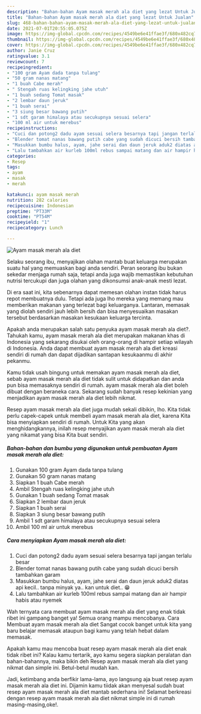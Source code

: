 ```yaml
---
description: "Bahan-bahan Ayam masak merah ala diet yang lezat Untuk Jualan"
title: "Bahan-bahan Ayam masak merah ala diet yang lezat Untuk Jualan"
slug: 468-bahan-bahan-ayam-masak-merah-ala-diet-yang-lezat-untuk-jualan
date: 2021-07-01T20:55:05.075Z
image: https://img-global.cpcdn.com/recipes/4549be6e41ffae3f/680x482cq70/ayam-masak-merah-ala-diet-foto-resep-utama.jpg
thumbnail: https://img-global.cpcdn.com/recipes/4549be6e41ffae3f/680x482cq70/ayam-masak-merah-ala-diet-foto-resep-utama.jpg
cover: https://img-global.cpcdn.com/recipes/4549be6e41ffae3f/680x482cq70/ayam-masak-merah-ala-diet-foto-resep-utama.jpg
author: Janie Cruz
ratingvalue: 3.1
reviewcount: 7
recipeingredient:
- "100 gram Ayam dada tanpa tulang"
- "50 gram nanas matang"
- "1 buah Cabe merah"
- " Stengah ruas kelingking jahe utuh"
- "1 buah sedang Tomat masak"
- "2 lembar daun jeruk"
- "1 buah serai"
- "3 siung besar bawang putih"
- "1 sdt garam himalaya atau secukupnya sesuai selera"
- "100 ml air untuk merebus"
recipeinstructions:
- "Cuci dan potong2 dadu ayam sesuai selera besarnya tapi jangan terlalu besar"
- "Blender tomat nanas bawang putih cabe yang sudah dicuci bersih tambahkan garam"
- "Masukkan bumbu halus, ayam, jahe serai dan daun jeruk aduk2 diatas api kecil.. tanpa minyak ya.. kan untuk diet.. 😁"
- "Lalu tambahkan air kurleb 100ml rebus sampai matang dan air hampir habis atau nyemek"
categories:
- Resep
tags:
- ayam
- masak
- merah

katakunci: ayam masak merah 
nutrition: 282 calories
recipecuisine: Indonesian
preptime: "PT33M"
cooktime: "PT54M"
recipeyield: "1"
recipecategory: Lunch

---
```



![Ayam masak merah ala diet](https://img-global.cpcdn.com/recipes/4549be6e41ffae3f/680x482cq70/ayam-masak-merah-ala-diet-foto-resep-utama.jpg)

Selaku seorang ibu, menyajikan olahan mantab buat keluarga merupakan suatu hal yang memuaskan bagi anda sendiri. Peran seorang ibu bukan sekedar menjaga rumah saja, tetapi anda juga wajib memastikan kebutuhan nutrisi tercukupi dan juga olahan yang dikonsumsi anak-anak mesti lezat.

Di era  saat ini, kita sebenarnya dapat memesan olahan instan tidak harus repot membuatnya dulu. Tetapi ada juga lho mereka yang memang mau memberikan makanan yang terlezat bagi keluarganya. Lantaran, memasak yang diolah sendiri jauh lebih bersih dan bisa menyesuaikan masakan tersebut berdasarkan masakan kesukaan keluarga tercinta. 



Apakah anda merupakan salah satu penyuka ayam masak merah ala diet?. Tahukah kamu, ayam masak merah ala diet merupakan makanan khas di Indonesia yang sekarang disukai oleh orang-orang di hampir setiap wilayah di Indonesia. Anda dapat membuat ayam masak merah ala diet kreasi sendiri di rumah dan dapat dijadikan santapan kesukaanmu di akhir pekanmu.

Kamu tidak usah bingung untuk memakan ayam masak merah ala diet, sebab ayam masak merah ala diet tidak sulit untuk didapatkan dan anda pun bisa memasaknya sendiri di rumah. ayam masak merah ala diet boleh dibuat dengan beraneka cara. Sekarang sudah banyak resep kekinian yang menjadikan ayam masak merah ala diet lebih nikmat.

Resep ayam masak merah ala diet juga mudah sekali dibikin, lho. Kita tidak perlu capek-capek untuk membeli ayam masak merah ala diet, karena Kita bisa menyiapkan sendiri di rumah. Untuk Kita yang akan menghidangkannya, inilah resep menyajikan ayam masak merah ala diet yang nikamat yang bisa Kita buat sendiri.

<!--inarticleads1-->

##### Bahan-bahan dan bumbu yang digunakan untuk pembuatan Ayam masak merah ala diet:

1. Gunakan 100 gram Ayam dada tanpa tulang
1. Gunakan 50 gram nanas matang
1. Siapkan 1 buah Cabe merah
1. Ambil  Stengah ruas kelingking jahe utuh
1. Gunakan 1 buah sedang Tomat masak
1. Siapkan 2 lembar daun jeruk
1. Siapkan 1 buah serai
1. Siapkan 3 siung besar bawang putih
1. Ambil 1 sdt garam himalaya atau secukupnya sesuai selera
1. Ambil 100 ml air untuk merebus




<!--inarticleads2-->

##### Cara menyiapkan Ayam masak merah ala diet:

1. Cuci dan potong2 dadu ayam sesuai selera besarnya tapi jangan terlalu besar
1. Blender tomat nanas bawang putih cabe yang sudah dicuci bersih tambahkan garam
1. Masukkan bumbu halus, ayam, jahe serai dan daun jeruk aduk2 diatas api kecil.. tanpa minyak ya.. kan untuk diet.. 😁
1. Lalu tambahkan air kurleb 100ml rebus sampai matang dan air hampir habis atau nyemek




Wah ternyata cara membuat ayam masak merah ala diet yang enak tidak ribet ini gampang banget ya! Semua orang mampu mencobanya. Cara Membuat ayam masak merah ala diet Sangat cocok banget untuk kita yang baru belajar memasak ataupun bagi kamu yang telah hebat dalam memasak.

Apakah kamu mau mencoba buat resep ayam masak merah ala diet enak tidak ribet ini? Kalau kamu tertarik, ayo kamu segera siapkan peralatan dan bahan-bahannya, maka bikin deh Resep ayam masak merah ala diet yang nikmat dan simple ini. Betul-betul mudah kan. 

Jadi, ketimbang anda berfikir lama-lama, ayo langsung aja buat resep ayam masak merah ala diet ini. Dijamin kamu tiidak akan menyesal sudah buat resep ayam masak merah ala diet mantab sederhana ini! Selamat berkreasi dengan resep ayam masak merah ala diet nikmat simple ini di rumah masing-masing,oke!.

